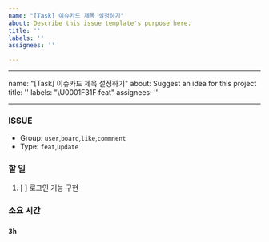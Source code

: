 ```yaml
---
name: "[Task] 이슈카드 제목 설정하기"
about: Describe this issue template's purpose here.
title: ''
labels: ''
assignees: ''

---
```


---
name: "[Task] 이슈카드 제목 설정하기"
about: Suggest an idea for this project
title: ''
labels: "\U0001F31F feat"
assignees: ''

---

### ISSUE
- Group:  `user`,`board`,`like`,`commnent`
- Type: `feat`,`update`

### 할 일
1. [ ] 로그인 기능 구현

### 소요 시간
### `3h`
